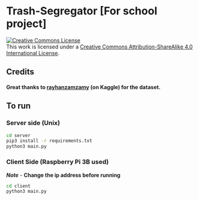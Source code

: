# Trash-Segregator [For school project]

<a rel="license" href="http://creativecommons.org/licenses/by-sa/4.0/"><img alt="Creative Commons License" style="border-width:0" src="https://i.creativecommons.org/l/by-sa/4.0/88x31.png" /></a><br />This work is licensed under a <a rel="license" href="http://creativecommons.org/licenses/by-sa/4.0/">Creative Commons Attribution-ShareAlike 4.0 International License</a>.
## Credits

#### Great thanks to [rayhanzamzamy](https://www.kaggle.com/datasets/rayhanzamzamy/non-and-biodegradable-waste-dataset) (on Kaggle) for the dataset.

## To run

### Server side (Unix)

```bash
cd server
pip3 install -r requirements.txt
python3 main.py 
```

### Client Side (Raspberry Pi 3B used)

***Note*** - **Change the ip address before running**

```bash
cd client
python3 main.py
```
